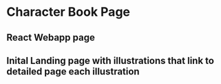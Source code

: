 # Character Book Page

## React Webapp page

## Inital Landing page with illustrations that link to detailed page each illustration
